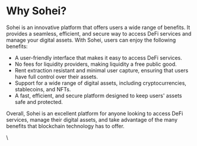 # Why Sohei?

Sohei is an innovative platform that offers users a wide range of benefits. It provides a seamless, efficient, and secure way to access DeFi services and manage your digital assets. With Sohei, users can enjoy the following benefits:

* A user-friendly interface that makes it easy to access DeFi services.
* No fees for liquidity providers, making liquidity a free public good.
* Rent extraction resistant and minimal user capture, ensuring that users have full control over their assets.
* Support for a wide range of digital assets, including cryptocurrencies, stablecoins, and NFTs.
* A fast, efficient, and secure platform designed to keep users' assets safe and protected.

Overall, Sohei is an excellent platform for anyone looking to access DeFi services, manage their digital assets, and take advantage of the many benefits that blockchain technology has to offer.

\
